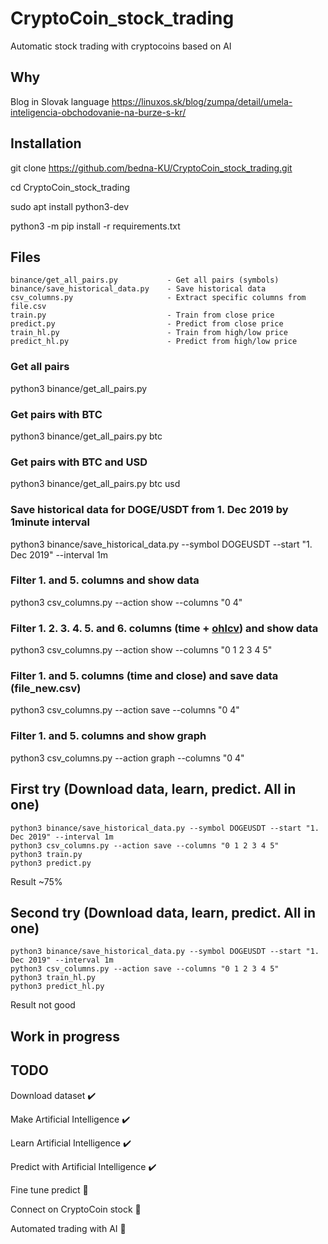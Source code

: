 # CryptoCoin_stock_trading
Automatic stock trading with cryptocoins based on AI

## Why
Blog in Slovak language https://linuxos.sk/blog/zumpa/detail/umela-inteligencia-obchodovanie-na-burze-s-kr/

## Installation
git clone https://github.com/bedna-KU/CryptoCoin_stock_trading.git

cd CryptoCoin_stock_trading

sudo apt install python3-dev

python3 -m pip install -r requirements.txt

## Files
    binance/get_all_pairs.py           - Get all pairs (symbols)
    binance/save_historical_data.py    - Save historical data
    csv_columns.py                     - Extract specific columns from file.csv
    train.py                           - Train from close price
    predict.py                         - Predict from close price
    train_hl.py                        - Train from high/low price
    predict_hl.py                      - Predict from high/low price

### Get all pairs
python3 binance/get_all_pairs.py
### Get pairs with BTC
python3 binance/get_all_pairs.py btc
### Get pairs with BTC and USD
python3 binance/get_all_pairs.py btc usd
### Save historical data for DOGE/USDT from 1. Dec 2019 by 1minute interval
python3 binance/save_historical_data.py --symbol DOGEUSDT --start "1. Dec 2019" --interval 1m
### Filter 1. and 5. columns and show data
python3 csv_columns.py --action show --columns "0 4"
### Filter 1. 2. 3. 4. 5. and 6. columns (time + [ohlcv](https://www.kaiko.com/products/binance-ohlcv-trade-data)) and show data
python3 csv_columns.py --action show --columns "0 1 2 3 4 5"
### Filter 1. and 5. columns (time and close) and save data (file_new.csv)
python3 csv_columns.py --action save --columns "0 4"
### Filter 1. and 5. columns and show graph
python3 csv_columns.py --action graph --columns "0 4"

## First try (Download data, learn, predict. All in one)
```
python3 binance/save_historical_data.py --symbol DOGEUSDT --start "1. Dec 2019" --interval 1m
python3 csv_columns.py --action save --columns "0 1 2 3 4 5"
python3 train.py
python3 predict.py
```
Result ~75%

## Second try (Download data, learn, predict. All in one)
```
python3 binance/save_historical_data.py --symbol DOGEUSDT --start "1. Dec 2019" --interval 1m
python3 csv_columns.py --action save --columns "0 1 2 3 4 5"
python3 train_hl.py
python3 predict_hl.py
```
Result not good

## Work in progress

## TODO
Download dataset                        :heavy_check_mark:

Make Artificial Intelligence            :heavy_check_mark:

Learn Artificial Intelligence           :heavy_check_mark:

Predict with Artificial Intelligence    :heavy_check_mark:

Fine tune predict                           :black_square_button:

Connect on CryptoCoin stock             :black_square_button:

Automated trading with AI      :black_square_button:
